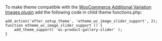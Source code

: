 To make theme compatible with the [WooCommerce Additional Variation Images plugin](https://woocommerce.com/products/woocommerce-additional-variation-images/) add the following code in child theme functions.php:
```
add_action('after_setup_theme', 'etheme_wc_image_slider_support', 2);
function etheme_wc_image_slider_support () {
    add_theme_support( 'wc-product-gallery-slider' );
}
```